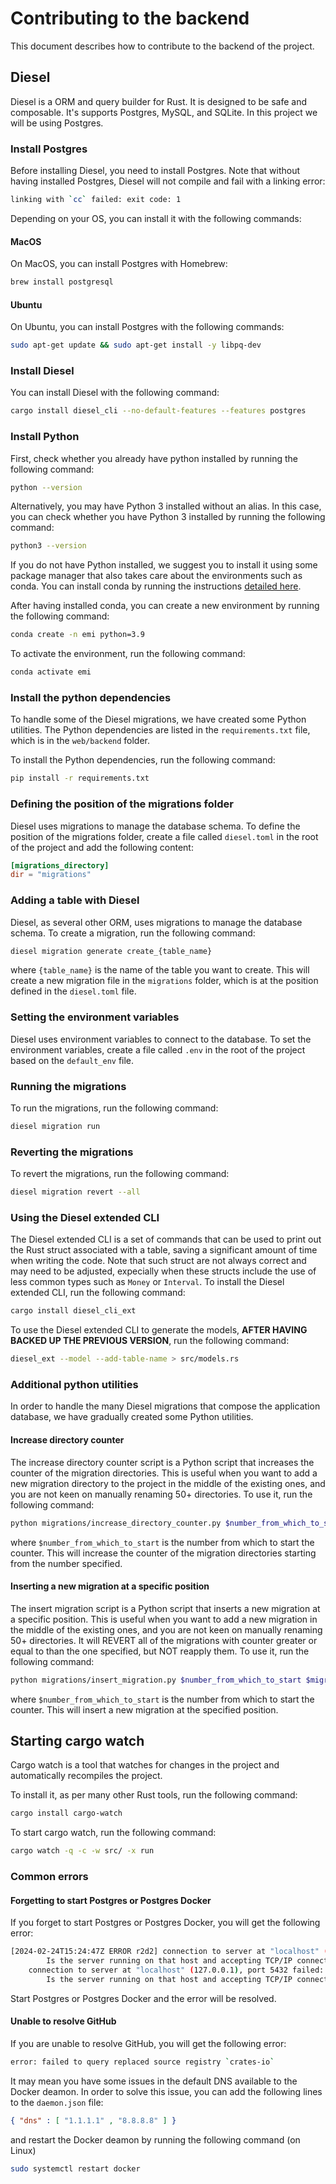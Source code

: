 # Contributing to the backend
This document describes how to contribute to the backend of the project.

## Diesel
Diesel is a ORM and query builder for Rust. It is designed to be safe and composable. It's supports Postgres, MySQL, and SQLite. In this project we will be using Postgres.

### Install Postgres
Before installing Diesel, you need to install Postgres. Note that without having installed Postgres, Diesel will not compile and fail
with a linking error:

```bash
linking with `cc` failed: exit code: 1
```

Depending on your OS, you can install it with the following commands:

#### MacOS

On MacOS, you can install Postgres with Homebrew:

```bash
brew install postgresql
```

#### Ubuntu

On Ubuntu, you can install Postgres with the following commands:

```bash
sudo apt-get update && sudo apt-get install -y libpq-dev
```

### Install Diesel

You can install Diesel with the following command:

```bash
cargo install diesel_cli --no-default-features --features postgres
```

### Install Python
First, check whether you already have python installed by running the following command:

```bash
python --version
```

Alternatively, you may have Python 3 installed without an alias. In this case, you can check whether you have Python 3 installed by running the following command:

```bash
python3 --version
```

If you do not have Python installed, we suggest you to install it using some package manager
that also takes care about the environments such as conda. You can install conda by running
the instructions [detailed here](https://docs.anaconda.com/free/miniconda/).

After having installed conda, you can create a new environment by running the following command:

```bash
conda create -n emi python=3.9
```

To activate the environment, run the following command:

```bash
conda activate emi
```

### Install the python dependencies
To handle some of the Diesel migrations, we have created some Python utilities.
The Python dependencies are listed in the `requirements.txt` file, which is in the `web/backend` folder.

To install the Python dependencies, run the following command:

```bash
pip install -r requirements.txt
```

### Defining the position of the migrations folder
Diesel uses migrations to manage the database schema. To define the position of the migrations folder, create a file called `diesel.toml` in the root of the project and add the following content:

```toml
[migrations_directory]
dir = "migrations"
```

### Adding a table with Diesel
Diesel, as several other ORM, uses migrations to manage the database schema. To create a migration, run the following command:

```bash
diesel migration generate create_{table_name}
```

where `{table_name}` is the name of the table you want to create. This will create a new migration file in the `migrations` folder, which is at the position defined in the `diesel.toml` file.

### Setting the environment variables
Diesel uses environment variables to connect to the database. To set the environment variables, create a file called `.env` in the root of the project based on the `default_env` file.

### Running the migrations
To run the migrations, run the following command:

```bash
diesel migration run
```

### Reverting the migrations
To revert the migrations, run the following command:

```bash
diesel migration revert --all
```

### Using the Diesel extended CLI
The Diesel extended CLI is a set of commands that can be used to print out the Rust struct associated with a table, saving a significant amount of time when writing the code. Note that such struct are not always correct and may need to be adjusted,
expecially when these structs include the use of less common types such as `Money` or `Interval`. To install the Diesel extended CLI, run the following command:

```bash
cargo install diesel_cli_ext
```

To use the Diesel extended CLI to generate the models, **AFTER HAVING BACKED UP THE PREVIOUS VERSION**, run the following command:

```bash
diesel_ext --model --add-table-name > src/models.rs
```

### Additional python utilities
In order to handle the many Diesel migrations that compose the application database, we have gradually created some Python utilities.

#### Increase directory counter
The increase directory counter script is a Python script that increases the counter of the migration directories. This is useful when you want to add a new migration directory to the project in the middle of the existing ones, and you are not keen on manually renaming 50+ directories. To use it, run the following command:

```bash
python migrations/increase_directory_counter.py $number_from_which_to_start
```

where `$number_from_which_to_start` is the number from which to start the counter. This will increase the counter of the migration directories starting from the number specified.

#### Inserting a new migration at a specific position
The insert migration script is a Python script that inserts a new migration at a specific position. This is useful when you want to add a new migration in the middle of the existing ones, and you are not keen on manually renaming 50+ directories. It will REVERT all of the migrations with counter greater or equal to than the one specified, but NOT reapply them. To use it, run the following command:

```bash
python migrations/insert_migration.py $number_from_which_to_start $migration_name
```

where `$number_from_which_to_start` is the number from which to start the counter. This will insert a new migration at the specified position.

## Starting cargo watch
Cargo watch is a tool that watches for changes in the project and automatically recompiles the project.

To install it, as per many other Rust tools, run the following command:

```bash
cargo install cargo-watch
```

To start cargo watch, run the following command:

```bash
cargo watch -q -c -w src/ -x run
```

### Common errors

#### Forgetting to start Postgres or Postgres Docker
If you forget to start Postgres or Postgres Docker, you will get the following error:

```bash
[2024-02-24T15:24:47Z ERROR r2d2] connection to server at "localhost" (::1), port 5432 failed: Connection refused
        Is the server running on that host and accepting TCP/IP connections?
    connection to server at "localhost" (127.0.0.1), port 5432 failed: Connection refused
        Is the server running on that host and accepting TCP/IP connections?
```

Start Postgres or Postgres Docker and the error will be resolved.

#### Unable to resolve GitHub
If you are unable to resolve GitHub, you will get the following error:

```bash
error: failed to query replaced source registry `crates-io`
```

It may mean you have some issues in the default DNS available to the Docker deamon.
In order to solve this issue, you can add the following lines to the `daemon.json` file:

```json
{ "dns" : [ "1.1.1.1" , "8.8.8.8" ] }
```

and restart the Docker deamon by running the following command (on Linux)

```bash
sudo systemctl restart docker
```
